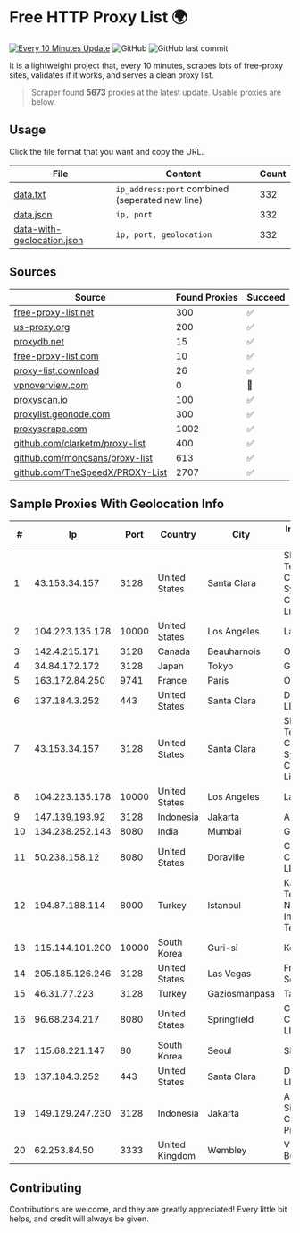 
# Free HTTP Proxy List 🌍

[![Every 10 Minutes Update](https://github.com/mertguvencli/http-proxy-list/actions/workflows/main.yml/badge.svg?branch=main)](https://github.com/mertguvencli/http-proxy-list/actions/workflows/main.yml)
![GitHub](https://img.shields.io/github/license/mertguvencli/http-proxy-list)
![GitHub last commit](https://img.shields.io/github/last-commit/mertguvencli/http-proxy-list)

It is a lightweight project that, every 10 minutes, scrapes lots of free-proxy sites, validates if it works, and serves a clean proxy list.


> Scraper found **5673** proxies at the latest update. Usable proxies are below.

## Usage

Click the file format that you want and copy the URL.


|File|Content|Count|
|----|-------|-----|
|[data.txt](https://raw.githubusercontent.com/mertguvencli/http-proxy-list/main/proxy-list/data.txt)|`ip_address:port` combined (seperated new line)|332|
|[data.json](https://raw.githubusercontent.com/mertguvencli/http-proxy-list/main/proxy-list/data.json)|`ip, port`|332|
|[data-with-geolocation.json](https://raw.githubusercontent.com/mertguvencli/http-proxy-list/main/proxy-list/data-with-geolocation.json)|`ip, port, geolocation`|332|

## Sources

|Source|Found Proxies|Succeed|
|------|-------------|-------|
|[free-proxy-list.net](https://free-proxy-list.net)|300|✅|
|[us-proxy.org](https://www.us-proxy.org)|200|✅|
|[proxydb.net](http://proxydb.net)|15|✅|
|[free-proxy-list.com](https://free-proxy-list.com/?page=&port=&type%5B%5D=http&type%5B%5D=https&up_time=0&search=Search)|10|✅|
|[proxy-list.download](https://www.proxy-list.download/HTTP)|26|✅|
|[vpnoverview.com](https://vpnoverview.com/privacy/anonymous-browsing/free-proxy-servers)|0|🚫|
|[proxyscan.io](https://www.proxyscan.io)|100|✅|
|[proxylist.geonode.com](https://proxylist.geonode.com/api/proxy-list?limit=300&page=1&sort_by=lastChecked&sort_type=desc&protocols=http,https)|300|✅|
|[proxyscrape.com](https://api.proxyscrape.com/v2/?request=displayproxies&protocol=http&timeout=10000&country=all&ssl=all&anonymity=all)|1002|✅|
|[github.com/clarketm/proxy-list](https://raw.githubusercontent.com/clarketm/proxy-list/master/proxy-list-raw.txt)|400|✅|
|[github.com/monosans/proxy-list](https://raw.githubusercontent.com/monosans/proxy-list/main/proxies/http.txt)|613|✅|
|[github.com/TheSpeedX/PROXY-List](https://raw.githubusercontent.com/TheSpeedX/PROXY-List/master/http.txt)|2707|✅|


## Sample Proxies With Geolocation Info

|#|Ip|Port|Country|City|Internet Service Provider|
|-|--|----|-------|----|-------------------------|
|1|43.153.34.157|3128|United States|Santa Clara|Shenzhen Tencent Computer Systems Company Limited|
|2|104.223.135.178|10000|United States|Los Angeles|LayerHost|
|3|142.4.215.171|3128|Canada|Beauharnois|OVH SAS|
|4|34.84.172.172|3128|Japan|Tokyo|Google LLC|
|5|163.172.84.250|9741|France|Paris|Online S.A.S.|
|6|137.184.3.252|443|United States|Santa Clara|DigitalOcean, LLC|
|7|43.153.34.157|3128|United States|Santa Clara|Shenzhen Tencent Computer Systems Company Limited|
|8|104.223.135.178|10000|United States|Los Angeles|LayerHost|
|9|147.139.193.92|3128|Indonesia|Jakarta|Alibaba.com LLC|
|10|134.238.252.143|8080|India|Mumbai|Google LLC|
|11|50.238.158.12|8080|United States|Doraville|Comcast Cable Communications, LLC|
|12|194.87.188.114|8000|Turkey|Istanbul|Kadir Huseyin Tezcan Nosspeed Internet Teknolojileri|
|13|115.144.101.200|10000|South Korea|Guri-si|Korea Telecom|
|14|205.185.126.246|3128|United States|Las Vegas|FranTech Solutions|
|15|46.31.77.223|3128|Turkey|Gaziosmanpasa|Talha Bogaz|
|16|96.68.234.217|8080|United States|Springfield|Comcast Cable Communications, LLC|
|17|115.68.221.147|80|South Korea|Seoul|SMILESERV|
|18|137.184.3.252|443|United States|Santa Clara|DigitalOcean, LLC|
|19|149.129.247.230|3128|Indonesia|Jakarta|Alibaba.com Singapore E-Commerce Private Limited|
|20|62.253.84.50|3333|United Kingdom|Wembley|Virgin Media Business|



## Contributing

Contributions are welcome, and they are greatly appreciated! Every
little bit helps, and credit will always be given.

